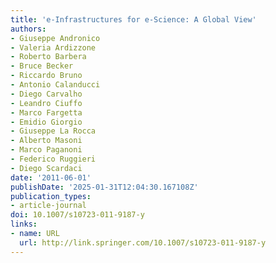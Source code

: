 ```yaml
---
title: 'e-Infrastructures for e-Science: A Global View'
authors:
- Giuseppe Andronico
- Valeria Ardizzone
- Roberto Barbera
- Bruce Becker
- Riccardo Bruno
- Antonio Calanducci
- Diego Carvalho
- Leandro Ciuffo
- Marco Fargetta
- Emidio Giorgio
- Giuseppe La Rocca
- Alberto Masoni
- Marco Paganoni
- Federico Ruggieri
- Diego Scardaci
date: '2011-06-01'
publishDate: '2025-01-31T12:04:30.167108Z'
publication_types:
- article-journal
doi: 10.1007/s10723-011-9187-y
links:
- name: URL
  url: http://link.springer.com/10.1007/s10723-011-9187-y
---
```

